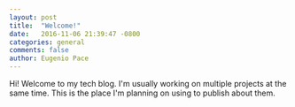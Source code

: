 ```yaml
---
layout: post
title:  "Welcome!"
date:   2016-11-06 21:39:47 -0800
categories: general
comments: false
author: Eugenio Pace
---
```


Hi! Welcome to my tech blog. I'm usually working on multiple projects at the same time. This is the place I'm planning on using to publish about them. 
